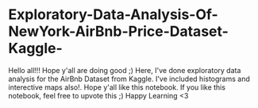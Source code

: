 # Exploratory-Data-Analysis-Of-NewYork-AirBnb-Price-Dataset-Kaggle-
Hello all!!!  Hope y'all are doing good ;)  Here, I've done exploratory data analysis for the AirBnb Dataset from Kaggle.  I've included histograms and interective maps also!. Hope y'all like this notebook.  If you like this notebook, feel free to upvote this ;)  Happy Learning &lt;3
